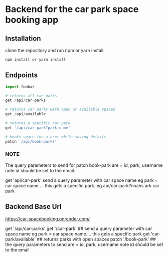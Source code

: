 # Backend for the car park space booking app


## Installation

clone the repository and run npm or yarn install 

```bash
npm install or yarn install
```

## Endpoints

```python
import foobar

# returns all car parks
get /api/car-parks

# returns car parks with open or available spaces
get /api/available

# returns a specific car park
get '/api/car-park?park-name'

# books space for a user while saving details
patch '/api/book-park?'
```
 ### NOTE

The query parameters to send for patch book-park are = id, park, username  note id should be set to the email.

get 'api/car-park' send a query parameter with car space name eg park = car space name.... this gets a specific park. eg api/car-park?noahs ark car park


## Backend Base Url

https://car-spacebooking.onrender.com/






get '/api/car-parks'
get '/car-park' ## send a query parameter with car space name eg park = car space name.... this gets a specific park
get 'car-park/available'  ## returns parks with open spaces
patch '/book-park' ## the query parameters to send are = id, park, username  note id should be set to the email